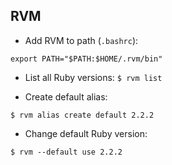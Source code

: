 ## RVM

- Add RVM to path (`.bashrc`):
```
export PATH="$PATH:$HOME/.rvm/bin"
```
- List all Ruby versions: `$ rvm list`

- Create default alias:
```
$ rvm alias create default 2.2.2
```

- Change default Ruby version:
```
$ rvm --default use 2.2.2
```